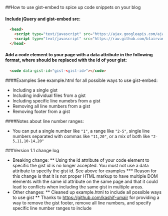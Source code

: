 ##How to use gist-embed to spice up code snippets on your blog

#### Include jQuery and gist-embed src:

```html
  <head>
    <script type="text/javascript" src="https://ajax.googleapis.com/ajax/libs/jquery/1.9.1/jquery.min.js"></script>
    <script type="text/javascript" src="https://raw.github.com/blairvanderhoof/gist-embed/master/gist-embed.js"></script>
  </head>
```

#### Add a code element to your page with a data attribute in the following format, where <gist-id> should be replaced with the id of your gist:

```html
  <code data-gist-id="gist-<gist-id>"></code>
```

####Examples
See example.html for all possible ways to use gist-embed:
* Including a single gist
* Including individual files from a gist
* Including specific line numebrs from a gist
* Removing all line numbers from a gist
* Removing footer from a gist

####Notes about line number ranges:
* You can put a single number like `"1"`, a range like `"2-5"`, single line numbers separated with commas like `"11,20"`, or a mix of both like `"2-5,11,10-14,20"`

###Version 1.1 change log
* Breaking change:
** Using the id attribute of your code element to specific the gist id is no longer accepted.  You must not use a data attribute to specify the gist id.  See above for examples
*** Reason for this change is that it is not proper HTML markup to have multiple DOM elements with the same id attribute on the same page and that it could lead to conflicts when including the same gist in multiple areas.
* Other changes:
** Cleaned up example.html to include all possible ways to use gist
** Thanks to https://github.com/kashif-umair for providing a way to remove the gist footer, remove all line numbers, and specify specific line number ranges to include